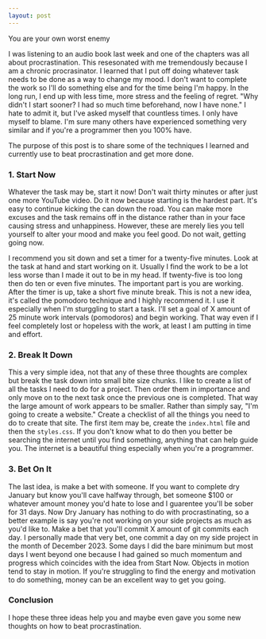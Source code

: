 ```yaml
---
layout: post
---
```

You are your own worst enemy

I was listening to an audio book last week and one of the chapters was all about procrastination.
This resesonated with me tremendously because I am a chronic procrasinator.
I learned that I put off doing whatever task needs to be done as a way to change my mood. I don't want to 
complete the work so I'll do something else and for the time being I'm happy. In the long run, I end up with
less time, more stress and the feeling of regret. "Why didn't I start sooner? I had so much time beforehand, now I have none." 
I hate to admit it, but I've asked myself that countless times. I only have myself to blame.
I'm sure many others have experienced something very similar and if you're a programmer then you 100% have.

The purpose of this post is to share some of the techniques I learned and currently use to beat procrastination and get more done.

### 1. Start Now
Whatever the task may be, start it now! Don't wait thirty minutes or after just one more YouTube video. Do it now
because starting is the hardest part. It's easy to continue kicking the can down the road. You can make more excuses
and the task remains off in the distance rather than in your face causing stress and unhappiness. However, these are merely
lies you tell yourself to alter your mood and make you feel good. Do not wait, getting going now.

I recommend you sit down and set a timer for a twenty-five minutes. Look at the task at hand and start working on it. Usually
I find the work to be a lot less worse than I made it out to be in my head. If twenty-five is too long then do ten or 
even five minutes.  The important part is you are working. After the timer is up, take a short five minute break. This is not a new
idea, it's called the pomodoro technique and I highly recommend it. I use it especially when I'm sturggling to start a task. I'll set
a goal of X amount of 25 minute work intervals (pomodoros) and begin working. That way even if I feel completely lost or hopeless with
the work, at least I am putting in time and effort. 


### 2. Break It Down
This a very simple idea, not that any of these three thoughts are complex but break the task down into small bite size chunks.
I like to create a list of all the tasks I need to do for a project. Then order them in importance and only move on to the next task
once the previous one is completed. That way the large amount of work appears to be smaller. Rather than simply say, "I'm going to create
a website." Create a checklist of all the things you need to do to create that site. The first item may be, create the `index.html` file
and then the `styles.css`. If you don't know what to do then you better be searching the internet until you find something, anything that
can help guide you. The internet is a beautiful thing especially when you're a programmer.

### 3. Bet On It
The last idea, is make a bet with someone. If you want to complete dry January but know you'll cave halfway through,
bet someone $100 or whatever amount money you'd hate to lose and I guarentee you'll be sober for 31 days.
Now Dry January has nothing to do with procrastinating, so a better example is say you're not working on your
side projects as much as you'd like to. Make a bet that you'll commit X amount of git commits each day. I personally
made that very bet, one commit a day on my side project in the month of December 2023. Some days I did the bare
minimum but most days I went beyond one because I had gained so much momentum and progress which coincides with the
idea from Start Now. Objects in motion tend to stay in motion. If you're struggling to find the energy and motivation
to do something, money can be an excellent way to get you going.

### Conclusion
I hope these three ideas help you and maybe even gave you some new thoughts on how to beat procrastination.
